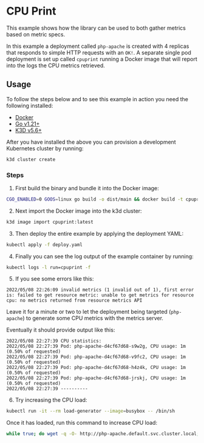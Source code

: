 # CPU Print

This example shows how the library can be used to both gather metrics based on metric specs.

In this example a deployment called `php-apache` is created with 4 replicas that responds to simple HTTP requests
with an `OK!`. A separate single pod deployment is set up called `cpuprint` running a Docker image that will
report into the logs the CPU metrics retrieved.

## Usage

To follow the steps below and to see this example in action you need the following installed:

- [Docker](https://docs.docker.com/get-docker/)
- [Go v1.21+](https://go.dev/doc/install)
- [K3D v5.6+](https://k3d.io/v5.6.0/#installation)

After you have installed the above you can provision a development Kubernetes cluster by running:

```bash
k3d cluster create
```

### Steps

1. First build the binary and bundle it into the Docker image:

```bash
CGO_ENABLED=0 GOOS=linux go build -o dist/main && docker build -t cpuprint .
```

2. Next import the Docker image into the k3d cluster:

```bash
k3d image import cpuprint:latest
```

3. Then deploy the entire example by applying the deployment YAML:

```bash
kubectl apply -f deploy.yaml
```

4. Finally you can see the log output of the example container by running:

```bash
kubectl logs -l run=cpuprint -f
```

5. If you see some errors like this:

```
2022/05/08 22:26:09 invalid metrics (1 invalid out of 1), first error is: failed to get resource metric: unable to get metrics for resource cpu: no metrics returned from resource metrics API
```

Leave it for a minute or two to let the deployment being targeted (`php-apache`) to generate some CPU metrics with
the metrics server.

Eventually it should provide output like this:

```
2022/05/08 22:27:39 CPU statistics:
2022/05/08 22:27:39 Pod: php-apache-d4cf67d68-s9w2g, CPU usage: 1m (0.50% of requested)
2022/05/08 22:27:39 Pod: php-apache-d4cf67d68-v9fc2, CPU usage: 1m (0.50% of requested)
2022/05/08 22:27:39 Pod: php-apache-d4cf67d68-h4z4k, CPU usage: 1m (0.50% of requested)
2022/05/08 22:27:39 Pod: php-apache-d4cf67d68-jrskj, CPU usage: 1m (0.50% of requested)
2022/05/08 22:27:39 ----------
```

6. Try increasing the CPU load:

```bash
kubectl run -it --rm load-generator --image=busybox -- /bin/sh
```

Once it has loaded, run this command to increase CPU load:

```bash
while true; do wget -q -O- http://php-apache.default.svc.cluster.local; done
```
